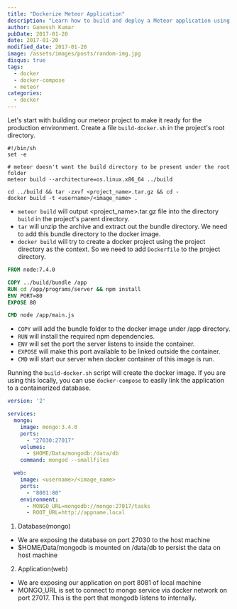 ```yaml
---
title: "Dockerize Meteor Application"
description: "Learn how to build and deploy a Meteor application using Docker and Docker Compose for a streamlined production environment."
author: Ganessh Kumar
pubDate: 2017-01-20
date: 2017-01-20
modified_date: 2017-01-20
image: /assets/images/posts/random-img.jpg
disqus: true
tags:
  - docker
  - docker-compose
  - meteor
categories:
  - docker
---
```


Let's start with building our meteor project to make it ready for the production environment. Create a file `build-docker.sh` in the project's root directory.

```shell
#!/bin/sh
set -e

# meteor doesn't want the build directory to be present under the root folder
meteor build --architecture=os.linux.x86_64 ../build

cd ../build && tar -zxvf <project_name>.tar.gz && cd -
docker build -t <username>/<image_name> .
```

- `meteor build` will output <project_name>.tar.gz file into the directory `build` in the project's parent directory.
- `tar` will unzip the archive and extract out the bundle directory. We need to add this bundle directory to the docker image.
- `docker build` will try to create a docker project using the project directory as the context. So we need to add `Dockerfile` to the project directory.

```dockerfile
FROM node:7.4.0

COPY ../build/bundle /app
RUN cd /app/programs/server && npm install
ENV PORT=80
EXPOSE 80

CMD node /app/main.js
```

- `COPY` will add the bundle folder to the docker image under /app directory.
- `RUN` will install the required npm dependencies.
- `ENV` will set the port the server listens to inside the container.
- `EXPOSE` will make this port available to be linked outside the container.
- `CMD` will start our server when docker container of this image is run.

Running the `build-docker.sh` script will create the docker image. If you are using this locally, you can use `docker-compose` to easily link the application to a containerized database.

```yaml
version: '2'

services:
  mongo:
    image: mongo:3.4.0
    ports:
      - "27030:27017"
    volumes:
      - $HOME/Data/mongodb:/data/db
    command: mongod --smallfiles

  web:
    image: <username>/<image_name>
    ports:
      - "8001:80"
    environment:
      - MONGO_URL=mongodb://mongo:27017/tasks
      - ROOT_URL=http://appname.local
```


1. Database(mongo)
  * We are exposing the database on port 27030 to the host machine
  * $HOME/Data/mongodb is mounted on /data/db to persist the data on host machine


2. Application(web)
  * We are exposing our application on port 8081 of local machine
  * MONGO_URL is set to connect to mongo service via docker network on port 27017. This is the port that mongodb listens to internally.
